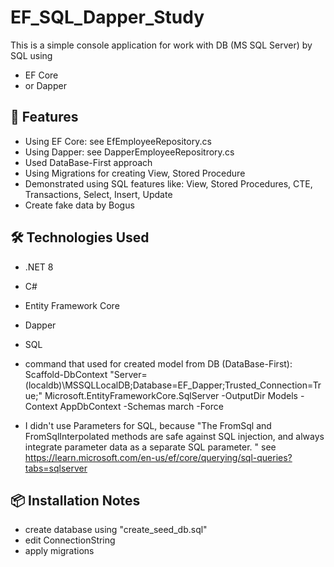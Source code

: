 ﻿# EF_SQL_Dapper_Study

This is a simple console application for work with DB (MS SQL Server) by SQL using
- EF Core
- or Dapper


## 🚀 Features

- Using EF Core: see EfEmployeeRepository.cs
- Using Dapper: see DapperEmployeeRepositrory.cs
- Used DataBase-First approach
- Using Migrations for creating View, Stored Procedure
- Demonstrated using SQL features like: View, Stored Procedures, CTE, Transactions, Select, Insert, Update
- Create fake data by Bogus

## 🛠️ Technologies Used

- .NET 8
- C#
- Entity Framework Core
- Dapper
- SQL

- command that used for created model from DB (DataBase-First):
Scaffold-DbContext "Server=(localdb)\MSSQLLocalDB;Database=EF_Dapper;Trusted_Connection=True;" Microsoft.EntityFrameworkCore.SqlServer -OutputDir Models -Context AppDbContext -Schemas march -Force
- I didn't use Parameters for SQL, because "The FromSql and FromSqlInterpolated methods are safe against SQL injection, and always integrate parameter data as a separate SQL parameter. " see https://learn.microsoft.com/en-us/ef/core/querying/sql-queries?tabs=sqlserver

## 📦 Installation Notes

- create database using "create_seed_db.sql"
- edit ConnectionString
- apply migrations
